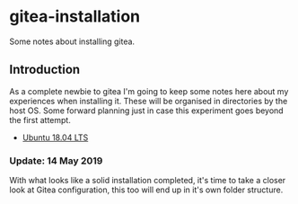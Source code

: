 # gitea-installation
Some notes about installing gitea.

## Introduction
As a complete newbie to gitea I'm going to keep some notes here about my
experiences when installing it. These will be organised in directories by the
host OS. Some forward planning just in case this experiment goes beyond the
first attempt.

- [Ubuntu 18.04 LTS](/ubuntu/ubuntu-1804-LTS/README.md)

### Update: 14 May 2019
With what looks like a solid installation completed, it's time to take a closer
look at Gitea configuration, this too will end up in it's own folder structure.
